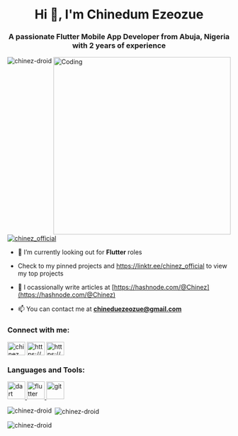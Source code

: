 <h1 align="center">Hi 👋, I'm Chinedum Ezeozue</h1>
<h3 align="center">A passionate Flutter Mobile App Developer from Abuja, Nigeria with 2 years of experience</h3>
<img align="right" alt="Coding" width="400" src="https://cdn.dribbble.com/users/1162077/screenshots/3848914/programmer.gif">

<p align="left"> <img src="https://komarev.com/ghpvc/?username=chinez-droid&label=Profile%20views&color=0e75b6&style=flat" alt="chinez-droid" /> </p>

<p align="left"> <a href="https://twitter.com/chinez_official" target="blank"><img src="https://img.shields.io/twitter/follow/chinez_official?logo=twitter&style=for-the-badge" alt="chinez_official" /></a> </p>

- 🌱 I’m currently looking out for **Flutter** roles

- Check to my pinned projects and https://linktr.ee/chinez_official to view my top projects

- 📝 I ocassionally write articles at [https://hashnode.com/@Chinez](https://hashnode.com/@Chinez)

- 📫 You can contact me at **chineduezeozue@gmail.com**

<h3 align="left">Connect with me:</h3>
<p align="left">
<a href="https://twitter.com/chinez_official" target="blank"><img align="center" src="https://raw.githubusercontent.com/rahuldkjain/github-profile-readme-generator/master/src/images/icons/Social/twitter.svg" alt="chinez_official" height="30" width="40" /></a>
<a href="https://linkedin.com/in/https://www.linkedin.com/in/chinedum-ezeozue-81355b233/" target="blank"><img align="center" src="https://raw.githubusercontent.com/rahuldkjain/github-profile-readme-generator/master/src/images/icons/Social/linked-in-alt.svg" alt="https://www.linkedin.com/in/chinedum-ezeozue-81355b233/" height="30" width="40" /></a>
<a href="https://hashnode.com/https://hashnode.com/@chinez" target="blank"><img align="center" src="https://raw.githubusercontent.com/rahuldkjain/github-profile-readme-generator/master/src/images/icons/Social/hashnode.svg" alt="https://hashnode.com/@chinez" height="30" width="40" /></a>
</p>

<h3 align="left">Languages and Tools:</h3>
<p align="left"> <a href="https://dart.dev" target="_blank" rel="noreferrer"> <img src="https://www.vectorlogo.zone/logos/dartlang/dartlang-icon.svg" alt="dart" width="40" height="40"/> </a> <a href="https://flutter.dev" target="_blank" rel="noreferrer"> <img src="https://www.vectorlogo.zone/logos/flutterio/flutterio-icon.svg" alt="flutter" width="40" height="40"/> </a> <a href="https://git-scm.com/" target="_blank" rel="noreferrer"> <img src="https://www.vectorlogo.zone/logos/git-scm/git-scm-icon.svg" alt="git" width="40" height="40"/> </a> </p>

<p><img align="left" src="https://github-readme-stats.vercel.app/api/top-langs?username=chinez-droid&show_icons=true&locale=en&layout=compact" alt="chinez-droid" /></p>

<p>&nbsp;<img align="center" src="https://github-readme-stats.vercel.app/api?username=chinez-droid&show_icons=true&locale=en" alt="chinez-droid" /></p>

<p><img align="center" src="https://github-readme-streak-stats.herokuapp.com/?user=chinez-droid&" alt="chinez-droid" /></p>
